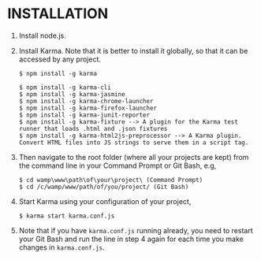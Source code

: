 # INSTALLATION

1. Install node.js.

2. Install Karma. Note that it is better to install it globally, so that it can be accessed by any project.

    `$ npm install -g karma`

    ```
    $ npm install -g karma-cli
    $ npm install -g karma-jasmine
    $ npm install -g karma-chrome-launcher
    $ npm install -g karma-firefox-launcher
    $ npm install -g karma-junit-reporter
    $ npm install -g karma-fixture --> A plugin for the Karma test runner that loads .html and .json fixtures
    $ npm install -g karma-html2js-preprocessor --> A Karma plugin. Convert HTML files into JS strings to serve them in a script tag.
    ```

3. Then navigate to the root folder (where all your projects are kept) from the command line in your Command Prompt or Git Bash, e.g,

    ```
    $ cd wamp\www\path\of\your\project\ (Command Prompt)
    $ cd /c/wamp/www/path/of/you/project/ (Git Bash)
    ```

4. Start Karma using your configuration of your project,

    `$ karma start karma.conf.js`

5. Note that if you have `karma.conf.js` running already, you need to restart your Git Bash and run the line in step 4 again for each time you make changes in `karma.conf.js`.

